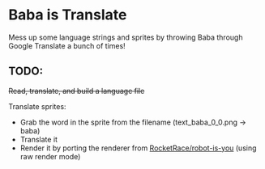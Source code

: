 # Baba is Translate
 Mess up some language strings and sprites by throwing Baba through Google Translate a bunch of times!

## TODO: 
~~Read, translate, and build a language file~~

Translate sprites:
- Grab the word in the sprite from the filename (text_baba\_0\_0.png -> baba)
- Translate it
- Render it by porting the renderer from [RocketRace/robot-is-you](https://github.com/RocketRace/robot-is-you) (using raw render mode)
